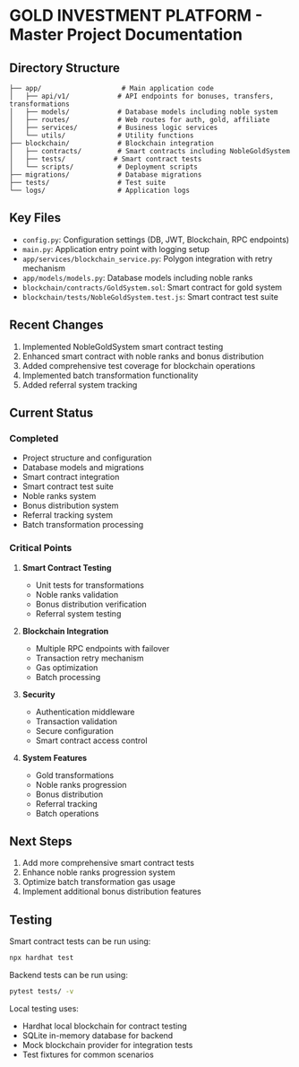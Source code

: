 
# GOLD INVESTMENT PLATFORM - Master Project Documentation

## Directory Structure
```
├── app/                    # Main application code
│   ├── api/v1/            # API endpoints for bonuses, transfers, transformations
│   ├── models/            # Database models including noble system
│   ├── routes/            # Web routes for auth, gold, affiliate
│   ├── services/          # Business logic services
│   └── utils/             # Utility functions
├── blockchain/            # Blockchain integration
│   ├── contracts/         # Smart contracts including NobleGoldSystem
│   ├── tests/            # Smart contract tests
│   └── scripts/           # Deployment scripts
├── migrations/            # Database migrations
├── tests/                 # Test suite
└── logs/                  # Application logs
```

## Key Files
- `config.py`: Configuration settings (DB, JWT, Blockchain, RPC endpoints)
- `main.py`: Application entry point with logging setup
- `app/services/blockchain_service.py`: Polygon integration with retry mechanism
- `app/models/models.py`: Database models including noble ranks
- `blockchain/contracts/GoldSystem.sol`: Smart contract for gold system
- `blockchain/tests/NobleGoldSystem.test.js`: Smart contract test suite

## Recent Changes
1. Implemented NobleGoldSystem smart contract testing
2. Enhanced smart contract with noble ranks and bonus distribution
3. Added comprehensive test coverage for blockchain operations
4. Implemented batch transformation functionality
5. Added referral system tracking

## Current Status

### Completed
- Project structure and configuration
- Database models and migrations
- Smart contract integration
- Smart contract test suite
- Noble ranks system
- Bonus distribution system
- Referral tracking system
- Batch transformation processing

### Critical Points
1. **Smart Contract Testing**
   - Unit tests for transformations
   - Noble ranks validation
   - Bonus distribution verification
   - Referral system testing

2. **Blockchain Integration**
   - Multiple RPC endpoints with failover
   - Transaction retry mechanism
   - Gas optimization
   - Batch processing

3. **Security**
   - Authentication middleware
   - Transaction validation
   - Secure configuration
   - Smart contract access control

4. **System Features**
   - Gold transformations
   - Noble ranks progression
   - Bonus distribution
   - Referral tracking
   - Batch operations

## Next Steps
1. Add more comprehensive smart contract tests
2. Enhance noble ranks progression system
3. Optimize batch transformation gas usage
4. Implement additional bonus distribution features

## Testing
Smart contract tests can be run using:
```bash
npx hardhat test
```

Backend tests can be run using:
```bash
pytest tests/ -v
```

Local testing uses:
- Hardhat local blockchain for contract testing
- SQLite in-memory database for backend
- Mock blockchain provider for integration tests
- Test fixtures for common scenarios
